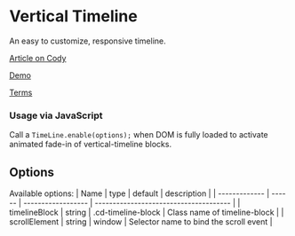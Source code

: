 Vertical Timeline
=========

An easy to customize, responsive timeline.

[Article on Cody](http://codyhouse.co/gem/vertical-timeline/)

[Demo](http://codyhouse.co/demo/vertical-timeline/index.html)
 
[Terms](http://codyhouse.co/terms/)

### Usage via JavaScript

Call a `TimeLine.enable(options);` when DOM is fully loaded to activate animated fade-in of vertical-timeline blocks.

## Options

Available options:
| Name          | type   | default            | description                            |
| ------------- | ------ | ------------------ | -------------------------------------- |
| timelineBlock | string | .cd-timeline-block | Class name of timeline-block           |
| scrollElement | string | window             | Selector name to bind the scroll event |